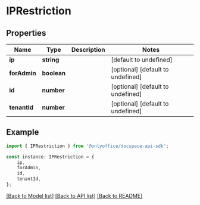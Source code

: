 # IPRestriction


## Properties

Name | Type | Description | Notes
------------ | ------------- | ------------- | -------------
**ip** | **string** |  | [default to undefined]
**forAdmin** | **boolean** |  | [optional] [default to undefined]
**id** | **number** |  | [optional] [default to undefined]
**tenantId** | **number** |  | [optional] [default to undefined]

## Example

```typescript
import { IPRestriction } from '@onlyoffice/docspace-api-sdk';

const instance: IPRestriction = {
    ip,
    forAdmin,
    id,
    tenantId,
};
```

[[Back to Model list]](../README.md#documentation-for-models) [[Back to API list]](../README.md#documentation-for-api-endpoints) [[Back to README]](../README.md)

